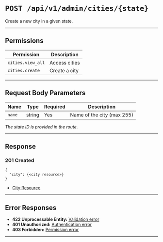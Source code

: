 # `POST /api/v1/admin/cities/{state}`

Create a new city in a given state.


---

## Permissions
| Permission         | Description         |
|--------------------|---------------------|
| `cities.view_all`  | Access cities       |
| `cities.create`    | Create a city       |

---

## Request Body Parameters
| Name     | Type    | Required | Description                        |
|----------|---------|----------|------------------------------------|
| `name`   | string  | Yes      | Name of the city (max 255)         |

*The state ID is provided in the route.*

---

## Response

### 201 Created
```
{
  "city": {<city resource>}
}
```
- [City Resource](city_resource.md)

---

## Error Responses
- **422 Unprocessable Entity:** [Validation error](../../_globals/validation-errors.md)
- **401 Unauthorized:** [Authentication error](../../_globals/authentication-errors.md)
- **403 Forbidden:** [Permission error](../../_globals/permission-errors.md)

---
